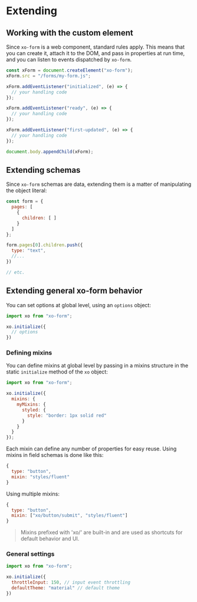 # Extending

## Working with the custom element

Since `xo-form` is a web component, standard rules apply. This means that you can create it, attach it to the DOM, and pass in properties at run time, and you can listen to events dispatched by `xo-form`.

```js
const xForm = document.createElement("xo-form");
xForm.src = "/forms/my-form.js";

xForm.addEventListener("initialized", (e) => {
  // your handling code
});

xForm.addEventListener("ready", (e) => {
  // your handling code
});

xForm.addEventListener("first-updated", (e) => {
  // your handling code
});

document.body.appendChild(xForm);
```

## Extending schemas

Since `xo-form` schemas are data, extending them is a matter of manipulating the object literal:

```js
const form = {
  pages: [
    {
      children: [ ]
    }
  ]
};

form.pages[0].children.push({
  type: "text",
  //...
})

// etc.
```

## Extending general xo-form behavior

You can set options at global level, using an `options` object:

```js
import xo from "xo-form";

xo.initialize({
  // options
})
```

### Defining mixins

You can define mixins at global level by passing in a mixins structure in the static `initialize` method of the `xo` object:

```js
import xo from "xo-form";

xo.initialize({
  mixins: {
    myMixins: {
      styled: {
        style: "border: 1px solid red"
      }
    }
  }
});
```

Each mixin can define any number of properties for easy reuse. Using mixins in field schemas is done like this:

```js
{
  type: "button",
  mixin: "styles/fluent"
}
```

Using multiple mixins:

```js
{
  type: "button",
  mixin: ["xo/button/submit", "styles/fluent"]
}
```

> Mixins prefixed with 'xo/' are built-in and are used as shortcuts for default behavior and UI.

### General settings

```js
import xo from "xo-form";

xo.initialize({
  throttleInput: 150, // input event throttling
  defaultTheme: "material" // default theme
})
```
